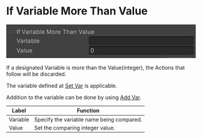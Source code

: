 # If Variable More Than Value

![IfMoreThan](img/IfMoreThan.jpg)

If a designated Variable is more than the Value(integer), the Actions that follow will be discarded.

The variable defined at [Set Var](SetVar.md) is applicable.

Addition to the variable can be done by using [Add Var](AddVar.md).

| Label | Function |
| ---- | ---- |
| Variable | Specify the variable name being compared. |
| Value | Set the comparing integer value. |

